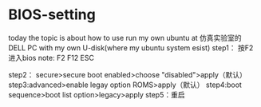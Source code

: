 # BIOS-setting
today the topic is about how to use run my own ubuntu at 仿真实验室的 DELL PC with my own U-disk(where my ubuntu system esist)
step1： 按F2 进入bios
note:
F2
F12
ESC

step2： secure>secure boot enabled>choose "disabled">apply（默认）
step3:advanced>enable legay option ROMS>apply（默认）
step4:boot sequence>boot list option>legacy>apply
step5：重启

